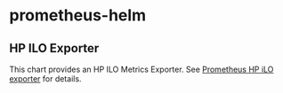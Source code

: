 # prometheus-helm

## HP ILO Exporter

This chart provides an HP ILO Metrics Exporter. See [Prometheus HP iLO 
exporter](https://github.com/IDNT/prometheus-exporter-hpilo>) for details.
